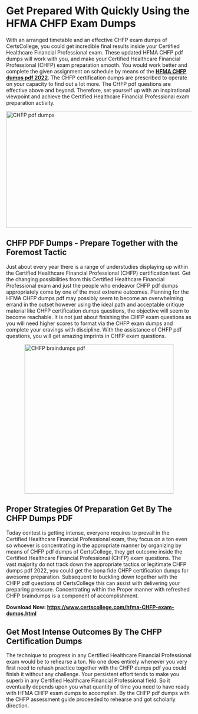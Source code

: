 <h1><strong>Get Prepared With Quickly Using the HFMA CHFP Exam Dumps&nbsp;</strong></h1>
<p><span style="font-weight: 400;">With an arranged timetable and an effective  CHFP exam dumps of CertsCollege, you could get incredible final results inside your Certified Healthcare Financial Professional exam. These updated HFMA CHFP pdf dumps will work with you, and make your Certified Healthcare Financial Professional (CHFP) exam preparation smooth. You would work better and complete the given assignment on schedule by means of the <strong><a href="https://www.certscollege.com/hfma-CHFP-exam-dumps.html">HFMA CHFP dumps pdf 2022</a></strong>. The CHFP certification dumps are prescribed to operate on your capacity to find out a lot more. The  CHFP pdf questions are effective above and beyond. Therefore, set yourself up with an inspirational viewpoint and achieve the Certified Healthcare Financial Professional exam preparation activity.&nbsp;</span></p>
<p><span style="font-weight: 400;"><img style="display: block; margin-left: auto; margin-right: auto;" src="https://i.ibb.co/CPDK3ps/Yellow-and-Blue-Initiative-Blog-Banner.png" alt="CHFP pdf dumps" width="559" height="315" /></span></p>
<h2><strong>CHFP PDF Dumps - Prepare Together with the Foremost Tactic</strong></h2>
<p><span style="font-weight: 400;">Just about every year there is a range of understudies displaying up within the Certified Healthcare Financial Professional (CHFP) certification test. Get the changing possibilities from this Certified Healthcare Financial Professional exam and just the people who endeavor CHFP pdf dumps appropriately come by one of the most extreme outcomes. Planning for the HFMA CHFP dumps pdf may possibly seem to become an overwhelming errand in the outset however using the ideal path and acceptable critique material like CHFP certification dumps questions, the objective will seem to become reachable. It is not just about finishing the CHFP exam questions as you will need higher scores to format via the CHFP exam dumps and complete your cravings with discipline. With the assistance of CHFP pdf questions, you will get amazing imprints in CHFP exam questions.</span></p>
<p><span style="font-weight: 400;"><a href="https://tinyurl.com/yazw3lrh"><img style="display: block; margin-left: auto; margin-right: auto;" src="https://i.ibb.co/9tMrhdY/Teacher-Appreciation-Invitation.png" alt="CHFP braindumps pdf " width="404" height="404" /></a></span></p>
<h2><strong>Proper Strategies Of Preparation Get By The CHFP Dumps PDF</strong></h2>
<p><span style="font-weight: 400;">Today contest is getting intense, everyone requires to prevail in the Certified Healthcare Financial Professional exam, they focus on a ton even so whoever is concentrating in the appropriate manner by organizing by means of CHFP pdf dumps of CertsCollege, they get outcome inside the Certified Healthcare Financial Professional (CHFP) exam questions. The vast majority do not track down the appropriate tactics or legitimate CHFP dumps pdf 2022, you could get the bona fide CHFP certification dumps for awesome preparation. Subsequent to buckling down together with the  CHFP pdf questions of CertsCollege this can assist with delivering your preparing pressure. Concentrating within the Proper manner with refreshed CHFP braindumps is a component of accomplishment.</span></p>
<p><span style="font-weight: 400;"><strong>Download Now: <a href="https://www.certscollege.com/hfma-CHFP-exam-dumps.html">https://www.certscollege.com/hfma-CHFP-exam-dumps.html</a></strong></span></p>
<h2><strong>Get Most Intense Outcomes By The CHFP Certification Dumps</strong></h2>
<p><span style="font-weight: 400;">The technique to progress in any Certified Healthcare Financial Professional exam would be to rehearse a ton. No one does entirely whenever you very first need to rehash practice together with the CHFP dumps pdf you could finish it without any challenge. Your persistent effort tends to make you superb in any Certified Healthcare Financial Professional field. So it eventually depends upon you what quantity of time you need to have ready with HFMA CHFP exam dumps to accomplish. By the CHFP pdf dumps with the CHFP assessment guide proceeded to rehearse and got scholarly direction.</span></p>
